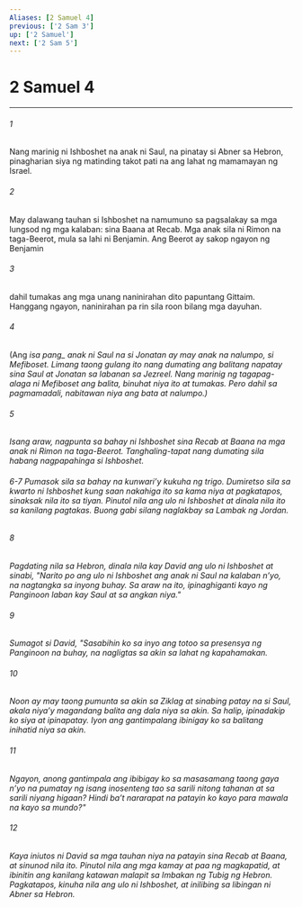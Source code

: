 ```yaml
---
Aliases: [2 Samuel 4]
previous: ['2 Sam 3']
up: ['2 Samuel']
next: ['2 Sam 5']
---
```

# 2 Samuel 4

***






















###### 1 










Nang marinig ni Ishboshet na anak ni Saul, na pinatay si Abner sa Hebron, pinagharian siya ng matinding takot pati na ang lahat ng mamamayan ng Israel. 





















###### 2 










May dalawang tauhan si Ishboshet na namumuno sa pagsalakay sa mga lungsod ng mga kalaban: sina Baana at Recab. Mga anak sila ni Rimon na taga-Beerot, mula sa lahi ni Benjamin. Ang Beerot ay sakop ngayon ng Benjamin 





















###### 3 










dahil tumakas ang mga unang naninirahan dito papuntang Gittaim. Hanggang ngayon, naninirahan pa rin sila roon bilang mga dayuhan. 





















###### 4 










(Ang <i class="trans-change">isa pang_ anak ni Saul na si Jonatan ay may anak na nalumpo, si Mefiboset. Limang taong gulang ito nang dumating ang balitang napatay sina Saul at Jonatan sa labanan sa Jezreel. Nang marinig ng tagapag-alaga ni Mefiboset ang balita, binuhat niya ito at tumakas. Pero dahil sa pagmamadali, nabitawan niya ang bata at nalumpo.) 





















###### 5 










Isang araw, nagpunta sa bahay ni Ishboshet sina Recab at Baana na mga anak ni Rimon na taga-Beerot. Tanghaling-tapat nang dumating sila habang nagpapahinga si Ishboshet.

###### 6-7 Pumasok sila sa bahay na kunwariʼy kukuha ng trigo. Dumiretso sila sa kwarto ni Ishboshet kung saan nakahiga ito sa kama niya at pagkatapos, sinaksak nila ito sa tiyan. Pinutol nila ang ulo ni Ishboshet at dinala nila ito sa kanilang pagtakas. Buong gabi silang naglakbay sa Lambak ng Jordan. 





















###### 8 










Pagdating nila sa Hebron, dinala nila kay David ang ulo ni Ishboshet at sinabi, "Narito po ang ulo ni Ishboshet ang anak ni Saul na kalaban nʼyo, na nagtangka sa inyong buhay. Sa araw na ito, ipinaghiganti kayo ng Panginoon laban kay Saul at sa angkan niya." 





















###### 9 










Sumagot si David, "Sasabihin ko sa inyo ang totoo sa presensya ng Panginoon na buhay, na nagligtas sa akin sa lahat ng kapahamakan. 





















###### 10 










Noon ay may taong pumunta sa akin sa Ziklag at sinabing patay na si Saul, akala niyaʼy magandang balita ang dala niya sa akin. Sa halip, ipinadakip ko siya at ipinapatay. Iyon ang gantimpalang ibinigay ko sa balitang inihatid niya sa akin. 





















###### 11 










Ngayon, anong gantimpala ang ibibigay ko sa masasamang taong gaya nʼyo na pumatay ng isang inosenteng tao sa sarili nitong tahanan at sa sarili niyang higaan? Hindi baʼt nararapat na patayin ko kayo para mawala na kayo sa mundo?" 





















###### 12 










Kaya iniutos ni David sa mga tauhan niya na patayin sina Recab at Baana, at sinunod nila ito. Pinutol nila ang mga kamay at paa ng magkapatid, at ibinitin ang kanilang katawan malapit sa Imbakan ng Tubig ng Hebron. Pagkatapos, kinuha nila ang ulo ni Ishboshet, at inilibing sa libingan ni Abner sa Hebron.
